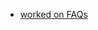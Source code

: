 - [worked on FAQs](https://www.figma.com/file/Uli9IZeFBp4ZlCe46ui6dI/Team-17_my_cms?node-id=2296%3A4524)
